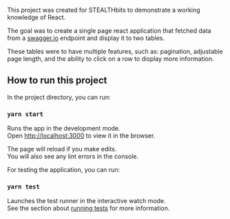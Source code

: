 This project was created for STEALTHbits to demonstrate a working knowledge of React.    

The goal was to create a single page react application that fetched data from a [swagger.io](https://swagger.io/) endpoint and display it to two tables.    

These tables were to have multiple features, such as: pagination, adjustable page length, and the ability to click on a row to display more information.

## How to run this project

In the project directory, you can run:

### `yarn start`

Runs the app in the development mode.<br>
Open [http://localhost:3000](http://localhost:3000) to view it in the browser.

The page will reload if you make edits.<br>
You will also see any lint errors in the console.

For testing the application, you can run:

### `yarn test`

Launches the test runner in the interactive watch mode.<br>
See the section about [running tests](https://facebook.github.io/create-react-app/docs/running-tests) for more information.
